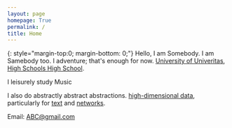 ```yaml
---
layout: page
homepage: True
permalink: /
title: Home
---
```


{: style="margin-top:0; margin-bottom: 0;"}
Hello, I am Somebody. I am Samebody too. I adventure; that's enough for now.
[University of Univeritas][2],
[High Schools High School][1].

I leisurely study Music

I also do abstractly abstract abstractions.
[high-dimensional data](https://www.google.com/), particularly for
[text](https://www.google.com/) and
[networks](https://www.google.com/).

Email: ABC@gmail.com

[1]: https://www.google.com/
[2]: https://www.google.com/
